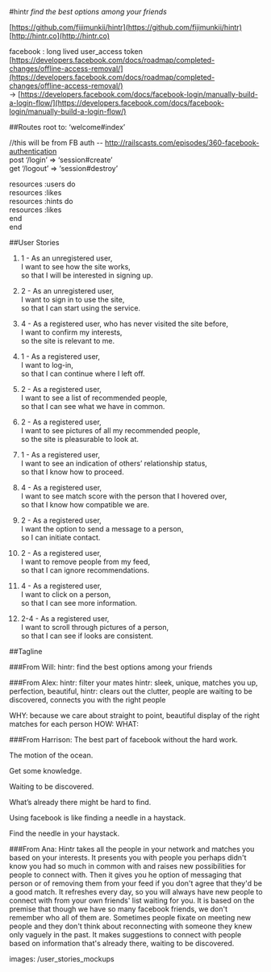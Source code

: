 #hintr
*find the best options among your friends*

[https://github.com/fijimunkii/hintr](https://github.com/fijimunkii/hintr)  
[http://hintr.co](http://hintr.co)

facebook : long lived user_access token  
[https://developers.facebook.com/docs/roadmap/completed-changes/offline-access-removal/](https://developers.facebook.com/docs/roadmap/completed-changes/offline-access-removal/)  
→  [https://developers.facebook.com/docs/facebook-login/manually-build-a-login-flow/](https://developers.facebook.com/docs/facebook-login/manually-build-a-login-flow/)


##Routes
root to: ‘welcome#index’

//this will be from FB auth -- http://railscasts.com/episodes/360-facebook-authentication  
post ‘/login’ => ‘session#create’  
get ‘/logout’ => ‘session#destroy’

resources :users do  
resources :likes  
resources :hints do  
resources :likes  
end  
end


##User Stories

1. 1 - As an unregistered user,  
I want to see how the site works,  
so that I will be interested in signing up.

2. 2 - As an unregistered user,  
I want to sign in to use the site,  
so that I can start using the service.

3. 4 - As a registered user, who has never visited the site before,  
I want to confirm my interests,  
so the site is relevant to me.

4. 1 - As a registered user,  
I want to log-in,  
so that I can continue where I left off.

5. 2 - As a registered user,  
I want to see a list of recommended people,  
so that I can see what we have in common.

6. 2 - As a registered user,  
I want to see pictures of all my recommended people,  
so the site is pleasurable to look at.

7. 1 - As a registered user,  
I want to see an indication of others’ relationship status,  
so that I know how to proceed.

8. 4 - As a registered user,  
I want to see match score with the person that I hovered over,  
so that I know how compatible we are.

9. 2 - As a registered user,  
I want the option to send a message to a person,  
so I can initiate contact.

10. 2 - As a registered user,  
I want to remove people from my feed,  
so that I can ignore recommendations.

11. 4 - As a registered user,  
I want to click on a person,  
so that I can see more information.

12. 2-4 - As a registered user,  
I want to scroll through pictures of a person,  
so that I can see if looks are consistent.



##Tagline

###From Will:
hintr: find the best options among your friends

###From Alex:
hintr: filter your mates
hintr: sleek, unique, matches you up, perfection, beautiful,
hintr: clears out the clutter,
people are waiting to be discovered, connects you with the right people

WHY: because we care about straight to point, beautiful display of the right matches for each person
HOW:
WHAT:

###From Harrison:
The best part of facebook without the hard work.

The motion of the ocean.

Get some knowledge.


Waiting to be discovered.

What’s already there might be hard to find.

Using facebook is like finding a needle in a haystack.

Find the needle in your haystack.


###From Ana:
Hintr takes all the people in your network and matches you based on your interests. It presents you with people you perhaps didn't know you had so much in common with and raises new possibilities for people to connect with. Then it gives you he option of messaging that person or of removing them from your feed if you don't agree that they'd be a good match. It refreshes every day, so you will always have new people to connect with from your own friends' list waiting for you. It is based on the premise that though we have so many facebook friends, we don't remember who all of them are. Sometimes people fixate on meeting new people and they don't think about reconnecting with someone they knew only vaguely in the past. It makes suggestions to connect with people based on information that's already there, waiting to be discovered.


images: /user_stories_mockups